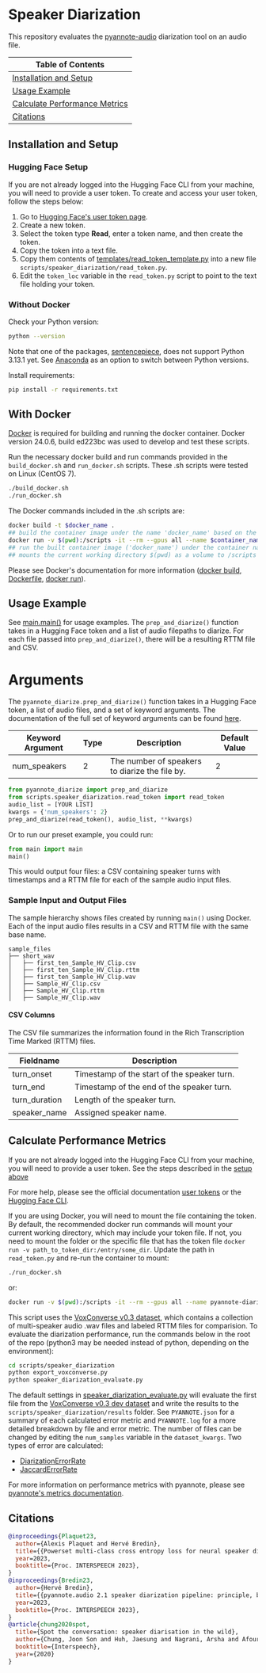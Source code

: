# Speaker Diarization

This repository evaluates the [pyannote-audio](https://github.com/pyannote/pyannote-audio) diarization tool on an audio file.

| Table of Contents |
|---|
| [Installation and Setup](#installation-and-setup)|
| [Usage Example](#usage-example) |
| [Calculate Performance Metrics](#calculate-performance-metrics) |
| [Citations](#citations) |

## Installation and Setup

### Hugging Face Setup
If you are not already logged into the Hugging Face CLI from your machine, you will need to provide a user token. To create and access your user token, follow the steps below:
1. Go to [Hugging Face's user token page](https://huggingface.co/settings/tokens).
2. Create a new token.
3. Select the token type **Read**, enter a token name, and then create the token.
4. Copy the token into a text file.
5. Copy them contents of [templates/read_token_template.py](templates/read_token_template.py) into a new file `scripts/speaker_diarization/read_token.py`.
6. Edit the `token_loc` variable in the `read_token.py` script to point to the text file holding your token.

### Without Docker
Check your Python version:
```sh
python --version
```
Note that one of the packages, [sentencepiece](https://github.com/google/sentencepiece), does not support Python 3.13.1 yet. See [Anaconda](https://www.anaconda.com/download/success) as an option to switch between Python versions.

Install requirements:
```sh
pip install -r requirements.txt
```

## With Docker
[Docker](https://docs.docker.com/engine/install/) is required for building and running the docker container. Docker version 24.0.6, build ed223bc was used to develop and test these scripts.

Run the necessary docker build and run commands provided in the `build_docker.sh` and `run_docker.sh` scripts. These .sh scripts were tested on Linux (CentOS 7).

```sh
./build_docker.sh
./run_docker.sh
```

The Docker commands included in the .sh scripts are:
```sh
docker build -t $docker_name .
## build the container image under the name 'docker_name' based on the Dockerfile specifications
docker run -v $(pwd):/scripts -it --rm --gpus all --name $container_name $docker_name bash
## run the built container image ('docker_name') under the container name ('container_name')
## mounts the current working directory $(pwd) as a volume to /scripts within the container
```

Please see Docker's documentation for more information ([docker build](https://docs.docker.com/build/), [Dockerfile](https://docs.docker.com/build/concepts/dockerfile/), [docker run](https://docs.docker.com/reference/cli/docker/container/run/)).

## Usage Example
See [main.main()](main.py) for usage examples. The `prep_and_diarize()` function takes in a Hugging Face token and a list of audio filepaths to diarize. For each file passed into `prep_and_diarize()`, there will be a resulting RTTM file and CSV.

# Arguments
The `pyannote_diarize.prep_and_diarize()`  function takes in a Hugging Face token, a list of audio files, and a set of keyword arguments. The documentation of the full set of keyword arguments can be found [here](https://github.com/pyannote/pyannote-audio/blob/main/pyannote/audio/pipelines/speaker_diarization.py#L427).

| Keyword Argument | Type | Description | Default Value |
|---|---|---|---|
| num_speakers | 2 | The number of speakers to diarize the file by. | 2 |

```python
from pyannote_diarize import prep_and_diarize
from scripts.speaker_diarization.read_token import read_token
audio_list = [YOUR LIST]
kwargs = {'num_speakers': 2}
prep_and_diarize(read_token(), audio_list, **kwargs)
```

Or to run our preset example, you could run:
```python
from main import main
main()
```

This would output four files: a CSV containing speaker turns with timestamps and a RTTM file for each of the sample audio input files.

### Sample Input and Output Files
The sample hierarchy shows files created by running `main()` using Docker. Each of the input audio files results in a CSV and RTTM file with the same base name.

```
sample_files
├── short_wav
│   ├── first_ten_Sample_HV_Clip.csv
│   ├── first_ten_Sample_HV_Clip.rttm
│   ├── first_ten_Sample_HV_Clip.wav
│   ├── Sample_HV_Clip.csv
│   ├── Sample_HV_Clip.rttm
│   ├── Sample_HV_Clip.wav
```

#### CSV Columns
The CSV file summarizes the information found in the Rich Transcription Time Marked (RTTM) files. 

| Fieldname | Description |
|---|---|
| turn_onset | Timestamp of the start of the speaker turn. |
| turn_end | Timestamp of the end of the speaker turn. |
| turn_duration | Length of the speaker turn. |
| speaker_name | Assigned speaker name. |

## Calculate Performance Metrics
If you are not already logged into the Hugging Face CLI from your machine, you will need to provide a user token. See the steps described in the [setup above](#hugging-face-setup)

For more help, please see the official documentation [user tokens](https://huggingface.co/docs/hub/en/security-tokens) or the [Hugging Face CLI](https://huggingface.co/docs/huggingface_hub/en/guides/cli).

If you are using Docker, you will need to mount the file containing the token. By default, the recommended docker run commands will mount your current working directory, which may include your token file. If not, you need to mount the folder or the specific file that has the token file `docker run -v path_to_token_dir:/entry/some_dir`. Update the path in `read_token.py` and re-run the container to mount:

```sh
./run_docker.sh
```

or:

```sh
docker run -v $(pwd):/scripts -it --rm --gpus all --name pyannote-diarize-ctr pyannote-diarize bash
```

This script uses the [VoxConverse v0.3 dataset](https://github.com/joonson/voxconverse), which contains a collection of multi-speaker audio .wav files and labeled RTTM files for comparision. To evaluate the diarization performance, run the commands below in the root of the repo (python3 may be needed instead of python, depending on the environment):

```sh
cd scripts/speaker_diarization
python export_voxconverse.py
python speaker_diarization_evaluate.py
```
The default settings in [speaker_diarization_evaluate.py](scripts/speaker_diarization/speaker_diarization_evaluate.py) will evaluate the first file from the [VoxConverse v0.3 dev dataset](https://github.com/joonson/voxconverse/tree/master/dev) and write the results to the `scripts/speaker_diarization/results` folder. See `PYANNOTE.json` for a summary of each calculated error metric and `PYANNOTE.log` for a more detailed breakdown by file and error metric. The number of files can be changed by editing the `num_samples` variable in the `dataset_kwargs`. Two types of error are calculated: 
- [DiarizationErrorRate](https://pyannote.github.io/pyannote-metrics/_modules/pyannote/metrics/diarization.html#DiarizationErrorRate)
- [JaccardErrorRate](https://pyannote.github.io/pyannote-metrics/_modules/pyannote/metrics/diarization.html#JaccardErrorRate)

For more information on performance metrics with pyannote, please see [pyannote's metrics documentation](https://pyannote.github.io/pyannote-metrics/reference.html).


## Citations
```bibtex
@inproceedings{Plaquet23,
  author={Alexis Plaquet and Hervé Bredin},
  title={{Powerset multi-class cross entropy loss for neural speaker diarization}},
  year=2023,
  booktitle={Proc. INTERSPEECH 2023},
}
@inproceedings{Bredin23,
  author={Hervé Bredin},
  title={{pyannote.audio 2.1 speaker diarization pipeline: principle, benchmark, and recipe}},
  year=2023,
  booktitle={Proc. INTERSPEECH 2023},
}
@article{chung2020spot,
  title={Spot the conversation: speaker diarisation in the wild},
  author={Chung, Joon Son and Huh, Jaesung and Nagrani, Arsha and Afouras, Triantafyllos and Zisserman, Andrew},
  booktitle={Interspeech},
  year={2020}
}
```
